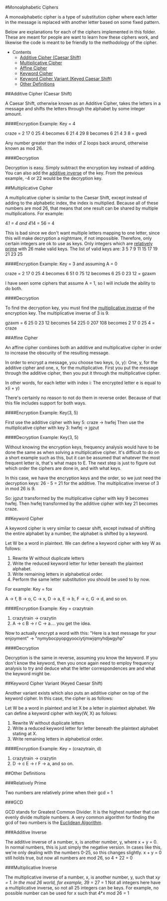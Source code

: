 #Monoalphabetic Ciphers

A monoalphabetic cipher is a type of substitution cipher where each letter in the message is replaced with another letter based on some fixed pattern.

Below are explanations for each of the ciphers implemented in this folder.  These are meant for people are want to learn how these ciphers work, and likewise the code is meant to be friendly to the methodology of the cipher.

* Contents
   * [Additive Cipher (Caesar Shift)](https://github.com/MovieStiles/Cryptography/tree/master/Monoalphabetic#caesar-shift)
   * [Multiplicative Cipher](https://github.com/MovieStiles/Cryptography/tree/master/Monoalphabetic#multiplicative-cipher)
   * [Affine Cipher](https://github.com/MovieStiles/Cryptography/tree/master/Monoalphabetic#affine-cipher)
   * [Keyword Cipher](https://github.com/MovieStiles/Cryptography/tree/master/Monoalphabetic#keyword-cipher)
   * [Keyword Cipher Variant (Keyed Caesar Shift)](https://github.com/MovieStiles/Cryptography/tree/master/Monoalphabetic#keyword-cipher-variant-keyed-caesar-shift)
   * [Other Definitions](https://github.com/MovieStiles/Cryptography/tree/master/Monoalphabetic#other-definitions)

##Additive Cipher (Caesar Shift)

A Caesar Shift, otherwise known as an Additive Cipher, takes the letters in a message and shifts the letters through the alphabet by some integer amount.

####Encryption Example: Key = 4

craze = 2 17 0 25 4 becomes 6 21 4 29 8 becomes 6 21 4 3 8 = gvedi

Any number greater than the index of Z loops back around, otherwise known as mod 26.

####Decryption

Decryption is easy.  Simply subtract the encryption key instead of adding. You can also add the [additive inverse](https://github.com/MovieStiles/Cryptography/tree/master/Monoalphabetic#additive-inverse) of the key.
From the previous example, -4 or 22 would be the decryption key.

##Multiplicative Cipher

A multiplicative cipher is similar to the Caesar Shift, except instead of adding to the alphabetic index, the index is multiplied.
Because all of these numbers are mod 26, that means that one result can be shared by multiple multiplications.  For example:

4*1 = 4 and 4*14 = 56 = 4

This is bad since we don't want multiple letters mapping to one letter, since this will make decryption a nightmare, if not impossible.
Therefore, only certain integers are ok to use as keys.  Only integers which are [relatively prime](https://github.com/MovieStiles/Cryptography/tree/master/Monoalphabetic#relatively-prime) with 26 make valid keys.  The list of valid keys are: 3 5 7 9 11 15 17 19 21 23 25

####Encryption Example: Key = 3 and assuming A = 0

craze = 2 17 0 25 4 becomes 6 51 0 75 12 becomes 6 25 0 23 12 = gzaxm

I have seen some ciphers that assume A = 1, so I will include the ability to do both.

####Decryption

To find the decryption key, you must find the [multiplicative inverse](https://github.com/MovieStiles/Cryptography/tree/master/Monoalphabetic#multiplicative-inverse) of the encryption key. The multiplicative inverse of 3 is 9.

gzaxm = 6 25 0 23 12 becomes 54 225 0 207 108 becomes 2 17 0 25 4 = craze

##Affine Cipher

An affine cipher combines both an additive and multiplicative cipher in order to increase the obscurity of the resulting message.

In order to encrypt a message, you choose two keys, (x, y):  One, y, for the additive cipher and one, x, for the multiplicative.
First you put the message through the additive cipher, then you put it through the multiplicative cipher.

In other words, for each letter with index i:
The encrypted letter e is equal to x(i + y)

There's certainly no reason to not do them in reverse order. Because of that this file includes support for both ways.

####Encryption Example: Key(3, 5)

First use the additive cipher with key 5: craze -> hwfej
Then use the multiplicative cipher with key 3: hwfej -> jgzut

####Decryption Example: Key(3, 5)

Without knowing the encryption keys, frequency analysis would have to be done the same as when solving a multiplicative cipher.
It's difficult to do on a short example such as this, but it can be assumed that whatever the most frequent letter is, that's what maps to E.
The next step is just to figure out which order the ciphers are done in, and with what keys.

In this case, we have the encryption keys and the order, so we just need the decryption keys:  26 - 5 = 21 for the additive.  The multiplicative inverse of 3 in mod 26 is 9.

So: jgzut transformed by the multiplicative cipher with key 9 becomes hwfej.
Then hwfej transformed by the additive cipher with key 21 becomes craze.

##Keyword Cipher

A keyword cipher is very similar to caesar shift, except instead of shifting the entire alphabet by a number, the alphabet is shifted by a keyword.

Let W be a word in plaintext.
We can define a keyword cipher with key W as follows:

1. Rewrite W without duplicate letters
2. Write the reduced keyword letter for letter beneath the plaintext alphabet.
3. Write remaining letters in alphabetical order.
4. Perform the same letter substitution you should be used to by now.

For example: Key = fox

A -> f, B -> o, C -> x, D -> a, E -> b, F -> c, G -> d, and so on.

####Encryption Example: Key = crazytrain

1. crazytrain -> crazytin
2. A -> c   B -> r   C -> a.... you get the idea.

Now to actually encrypt a word with this:
"Here is a test message for your enjoyment" -> "nymybocpyopgyoociytjmwjqmyhdjwgyhp"

####Decryption

Decryption is the same in reverse, assuming you know the keyword.  If you don't know the keyword, then you once again need to employ frequency analysis to try and deduce what the letter correspondences are and what the keyword might be.

##Keyword Cipher Variant (Keyed Caesar Shift)

Another variant exists which also puts an additive cipher on top of the keyword cipher.
In this case, the cipher is as follows:

Let W be a word in plaintext and let X be a letter in plaintext alphabet.
We can define a keyword cipher with key(W, X) as follows:

1. Rewrite W without duplicate letters
2. Write a reduced keyword letter for letter beneath the plaintext alphabet stating at X.
3. Write remaining letters in alphabetical order.

####Encryption Example: Key = (crazytrain, d)

1. crazytrain -> crazytin
2. D -> c   E -> r   F -> a, and so on.

##Other Definitions

###Relatively Prime

Two numbers are relatively prime when their gcd = 1

###GCD

GCD stands for Greatest Common Divider.  It is the highest number that can evenly divide multiple numbers.  A very common algorithm for finding the gcd of two numbers is the [Euclidean Algorithm](http://simple.wikipedia.org/wiki/Euclidean_algorithm).

###Additive Inverse

The additive inverse of a number, x, is another number, y, where x + y = 0.  In normal numbers, this is just simply the negative version.  In cases like this, we're only dealing with the numbers 0-25, so this changes slightly.
x + y = 0 still holds true, but now all numbers are mod 26, so 4 + 22 = 0

###Multiplicative Inverse

The multiplicative inverse of a number, x, is another number, y, such that x*y = 1.  In the mod 26 world, for example, 3*9 = 27 = 1
Not all integers here have a multiplicative inverse, so not all 25 integers can be keys. For example, no possible number can be used for x such that 4*x mod 26 = 1
